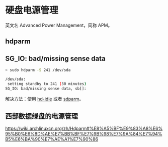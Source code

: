 # 硬盘电源管理

英文名 Advanced Power Management，简称 APM。

## hdparm

## SG_IO: bad/missing sense data

```sh
> sudo hdparm -S 241 /dev/sda

/dev/sda:
 setting standby to 241 (30 minutes)
SG_IO: bad/missing sense data, sb[]:
```

解决方法：使用 [hd-idle](https://github.com/adelolmo/hd-idle) 或者 [sdparm](https://linux.die.net/man/8/sdparm)。

## 西部数据绿盘的电源管理

https://wiki.archlinuxcn.org/zh/Hdparm#%E8%A5%BF%E9%83%A8%E6%95%B0%E6%8D%AE%E7%BB%BF%E7%9B%98%E7%9A%84%E7%94%B5%E6%BA%90%E7%AE%A1%E7%90%86
